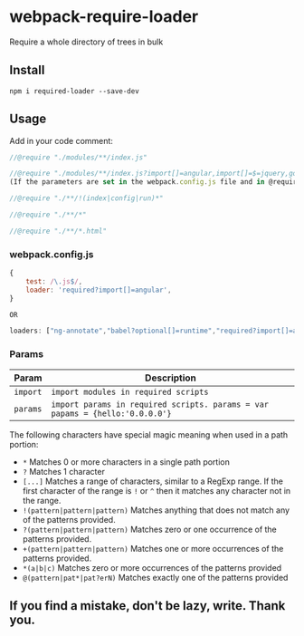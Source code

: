 # webpack-require-loader
Require a whole directory of trees in bulk

## Install

`npm i required-loader --save-dev`

## Usage
Add in your code comment:
```js
//@require "./modules/**/index.js"

//@require "./modules/**/index.js?import[]=angular,import[]=$=jquery,go={hello:'world'}"
(If the parameters are set in the webpack.config.js file and in @require, they both will be imported into the included files)

//@require "./**/!(index|config|run)*"

//@require "./**/*"

//@require "./**/*.html"
```

### webpack.config.js
```js
{
	test: /\.js$/,
    loader: 'required?import[]=angular',
}

OR

loaders: ["ng-annotate","babel?optional[]=runtime","required?import[]=angular,import[]=$=jquery,params={ip:'0.0.0.0'}"]
```

### Params

Param | Description
------------|-------
`import` | `import modules in required scripts`
`params` | `import params in required scripts. params = var papams = {hello:'0.0.0.0'}`

The following characters have special magic meaning when used in a
path portion:

* `*` Matches 0 or more characters in a single path portion
* `?` Matches 1 character
* `[...]` Matches a range of characters, similar to a RegExp range.
  If the first character of the range is `!` or `^` then it matches
  any character not in the range.
* `!(pattern|pattern|pattern)` Matches anything that does not match
  any of the patterns provided.
* `?(pattern|pattern|pattern)` Matches zero or one occurrence of the
  patterns provided.
* `+(pattern|pattern|pattern)` Matches one or more occurrences of the
  patterns provided.
* `*(a|b|c)` Matches zero or more occurrences of the patterns provided
* `@(pattern|pat*|pat?erN)` Matches exactly one of the patterns
  provided

## If you find a mistake, don't be lazy, write. Thank you.